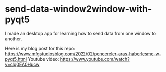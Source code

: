 # send-data-window2window-with-pyqt5
I made an desktop app for learning how to send data from one window to another.

Here is my blog post for this repo: https://www.mfgstudiosblog.com/2022/02/pencereler-aras-haberlesme-w-pyqt5.html
Youtube video: https://www.youtube.com/watch?v=clg0EA0Hucw
